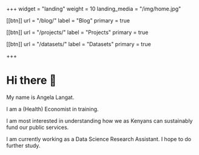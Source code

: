+++
widget = "landing"
weight = 10
landing_media = "/img/home.jpg"

[[btn]]
    url = "/blog/"
    label = "Blog"
    primary = true

[[btn]]
    url = "/projects/"
    label = "Projects"
    primary = true

[[btn]]
    url = "/datasets/"
    label = "Datasets"
    primary = true

+++

# Hi there 👋

My name is Angela Langat.

I am a (Health) Economist in training.

I am most interested in understanding how we as Kenyans can sustainably fund our public services.

I am currently working as a Data Science Research Assistant. I hope to do further study.